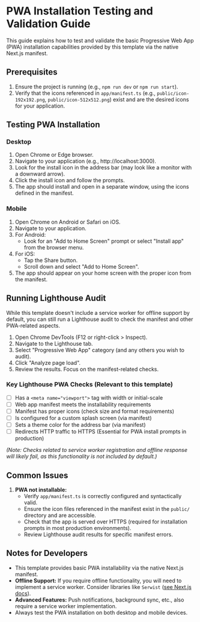 # PWA Installation Testing and Validation Guide

This guide explains how to test and validate the basic Progressive Web App (PWA) installation capabilities provided by this template via the native Next.js manifest.

## Prerequisites

1. Ensure the project is running (e.g., `npm run dev` or `npm run start`).
2. Verify that the icons referenced in `app/manifest.ts` (e.g., `public/icon-192x192.png`, `public/icon-512x512.png`) exist and are the desired icons for your application.

## Testing PWA Installation

### Desktop

1. Open Chrome or Edge browser.
2. Navigate to your application (e.g., http://localhost:3000).
3. Look for the install icon in the address bar (may look like a monitor with a downward arrow).
4. Click the install icon and follow the prompts.
5. The app should install and open in a separate window, using the icons defined in the manifest.

### Mobile

1. Open Chrome on Android or Safari on iOS.
2. Navigate to your application.
3. For Android:
   - Look for an "Add to Home Screen" prompt or select "Install app" from the browser menu.
4. For iOS:
   - Tap the Share button.
   - Scroll down and select "Add to Home Screen".
5. The app should appear on your home screen with the proper icon from the manifest.

## Running Lighthouse Audit

While this template doesn't include a service worker for offline support by default, you can still run a Lighthouse audit to check the manifest and other PWA-related aspects.

1. Open Chrome DevTools (F12 or right-click > Inspect).
2. Navigate to the Lighthouse tab.
3. Select "Progressive Web App" category (and any others you wish to audit).
4. Click "Analyze page load".
5. Review the results. Focus on the manifest-related checks.

### Key Lighthouse PWA Checks (Relevant to this template)

- [ ] Has a `<meta name="viewport">` tag with width or initial-scale
- [ ] Web app manifest meets the installability requirements
- [ ] Manifest has proper icons (check size and format requirements)
- [ ] Is configured for a custom splash screen (via manifest)
- [ ] Sets a theme color for the address bar (via manifest)
- [ ] Redirects HTTP traffic to HTTPS (Essential for PWA install prompts in production)

_(Note: Checks related to service worker registration and offline response will likely fail, as this functionality is not included by default.)_

## Common Issues

1. **PWA not installable:**
   - Verify `app/manifest.ts` is correctly configured and syntactically valid.
   - Ensure the icon files referenced in the manifest exist in the `public/` directory and are accessible.
   - Check that the app is served over HTTPS (required for installation prompts in most production environments).
   - Review Lighthouse audit results for specific manifest errors.

## Notes for Developers

- This template provides basic PWA installability via the native Next.js manifest.
- **Offline Support:** If you require offline functionality, you will need to implement a service worker. Consider libraries like `Serwist` ([see Next.js docs](https://nextjs.org/docs/app/building-your-application/configuring/progressive-web-apps#offline-support)).
- **Advanced Features:** Push notifications, background sync, etc., also require a service worker implementation.
- Always test the PWA installation on both desktop and mobile devices.
